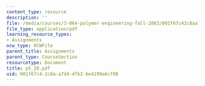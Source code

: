 ```yaml
---
content_type: resource
description: ''
file: /media/courses/3-064-polymer-engineering-fall-2003/001f67c42c8aa7d44fb2be4199a6cf08_p5_20.pdf
file_type: application/pdf
learning_resource_types:
- Assignments
ocw_type: OCWFile
parent_title: Assignments
parent_type: CourseSection
resourcetype: Document
title: p5_20.pdf
uid: 001f67c4-2c8a-a7d4-4fb2-be4199a6cf08
---
```

